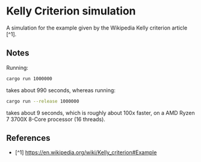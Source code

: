 # Kelly Criterion simulation

A simulation for the example given by the Wikipedia Kelly criterion article [^1].

## Notes

Running:

```sh
cargo run 1000000
```

takes about 990 seconds, whereas running:

```sh
cargo run --release 1000000
```
takes about 9 seconds, which is roughly about 100x faster, on a AMD Ryzen 7 3700X 8-Core processor (16 threads).

## References

* [^1] <https://en.wikipedia.org/wiki/Kelly_criterion#Example>
